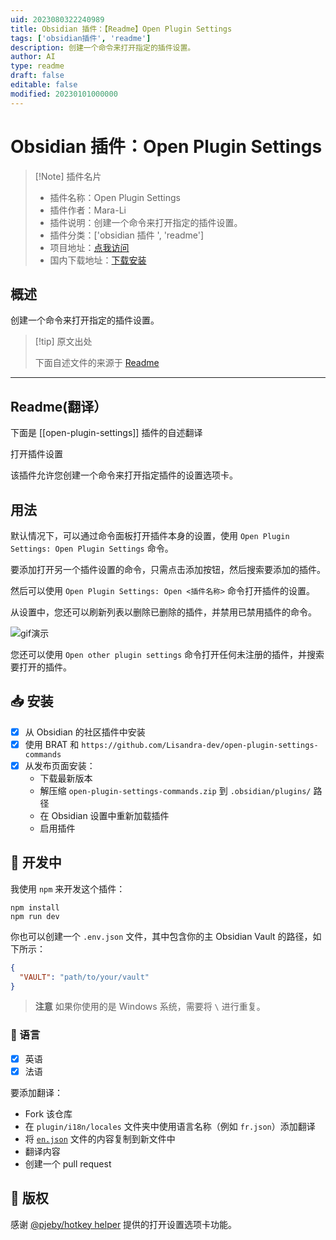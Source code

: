 ```yaml
---
uid: 2023080322240989
title: Obsidian 插件：【Readme】Open Plugin Settings
tags: ['obsidian插件', 'readme']
description: 创建一个命令来打开指定的插件设置。
author: AI
type: readme
draft: false
editable: false
modified: 20230101000000
---
```


# Obsidian 插件：Open Plugin Settings

> [!Note] 插件名片
> - 插件名称：Open Plugin Settings
> - 插件作者：Mara-Li
> - 插件说明：创建一个命令来打开指定的插件设置。
> - 插件分类：['obsidian 插件 ', 'readme']
> - 项目地址：[点我访问](https://github.com/lisandra-dev/open-plugin-settings-commands)
> - 国内下载地址：[下载安装](https://pkmer.cn/products/plugin/pluginMarket/?open-plugin-settings)

## 概述

创建一个命令来打开指定的插件设置。

> [!tip] 原文出处
>
>下面自述文件的来源于 [Readme](https://ghproxy.net/https://raw.githubusercontent.com/Lisandra-dev/open-plugin-settings-commands/master/README.md)
>

---

## Readme(翻译）

下面是 [[open-plugin-settings]] 插件的自述翻译

打开插件设置

该插件允许您创建一个命令来打开指定插件的设置选项卡。

## 用法

默认情况下，可以通过命令面板打开插件本身的设置，使用 `Open Plugin Settings: Open Plugin Settings` 命令。

要添加打开另一个插件设置的命令，只需点击添加按钮，然后搜索要添加的插件。

然后可以使用 `Open Plugin Settings: Open <插件名称>` 命令打开插件的设置。

从设置中，您还可以刷新列表以删除已删除的插件，并禁用已禁用插件的命令。

![gif演示](https://user-images.githubusercontent.com/30244939/234854311-7da05061-2646-43c0-bd42-38fa50121d13.gif)

您还可以使用 `Open other plugin settings` 命令打开任何未注册的插件，并搜索要打开的插件。

## 📥 安装

- [x] 从 Obsidian 的社区插件中安装
- [x] 使用 BRAT 和 `https://github.com/Lisandra-dev/open-plugin-settings-commands`
- [x] 从发布页面安装：
  - 下载最新版本
  - 解压缩 `open-plugin-settings-commands.zip` 到 `.obsidian/plugins/` 路径
  - 在 Obsidian 设置中重新加载插件
  - 启用插件

## 🤖 开发中

我使用 `npm` 来开发这个插件：

```
npm install
npm run dev
```

你也可以创建一个 `.env.json` 文件，其中包含你的主 Obsidian Vault 的路径，如下所示：

```json
{
  "VAULT": "path/to/your/vault"
}
```

> **注意**
> 如果你使用的是 Windows 系统，需要将 `\` 进行重复。

### 🎼 语言

- [x] 英语
- [x] 法语

要添加翻译：

- Fork 该仓库
- 在 `plugin/i18n/locales` 文件夹中使用语言名称（例如 `fr.json`）添加翻译
- 将 [`en.json`](./src/i18n/locales/en.json) 文件的内容复制到新文件中
- 翻译内容
- 创建一个 pull request

## 📜 版权

感谢 [@pjeby/hotkey helper](https://github.com/pjeby/hotkey-helper) 提供的打开设置选项卡功能。
